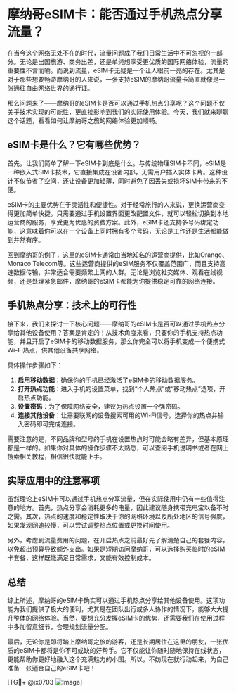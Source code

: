 # 摩纳哥eSIM卡：能否通过手机热点分享流量？

在当今这个网络无处不在的时代，流量问题成了我们日常生活中不可忽视的一部分。无论是出国旅游、商务出差，还是单纯想享受更优质的国际网络体验，流量的重要性不言而喻。而说到流量，eSIM卡无疑是一个让人眼前一亮的存在。尤其是对于那些想要畅游摩纳哥的人来说，一张支持eSIM的摩纳哥流量卡简直就像是一张通往自由网络世界的通行证。

那么问题来了——摩纳哥的eSIM卡是否可以通过手机热点分享呢？这个问题不仅关乎技术实现的可能性，更直接影响到我们的实际使用体验。今天，我们就来聊聊这个话题，看看如何让摩纳哥之旅的网络体验更加顺畅。

## eSIM卡是什么？它有哪些优势？

首先，让我们简单了解一下eSIM卡到底是什么。与传统物理SIM卡不同，eSIM是一种嵌入式SIM卡技术，它直接集成在设备内部，无需用户插入实体卡片。这种设计不仅节省了空间，还让设备更加轻薄，同时避免了因丢失或损坏SIM卡带来的不便。

eSIM卡的主要优势在于灵活性和便捷性。对于经常旅行的人来说，更换运营商变得更加简单快捷。只需要通过手机设置界面更改配置文件，就可以轻松切换到本地运营商的服务，享受更为优惠的资费方案。此外，eSIM卡还支持多号码绑定功能，这意味着你可以在一个设备上同时拥有多个号码，无论是工作还是生活都能做到井然有序。

回到摩纳哥的例子，这里的eSIM卡通常由当地知名的运营商提供，比如Orange、Monaco Telecom等。这些运营商提供的eSIM服务不仅覆盖范围广，而且支持高速数据传输，非常适合需要频繁上网的人群。无论是浏览社交媒体、观看在线视频，还是处理紧急邮件，摩纳哥的eSIM卡都能为你提供稳定可靠的网络连接。

## 手机热点分享：技术上的可行性

接下来，我们来探讨一下核心问题——摩纳哥的eSIM卡是否可以通过手机热点分享给其他设备使用？答案是肯定的！从技术角度来看，只要你的手机支持热点功能，并且开启了eSIM卡的移动数据服务，那么你完全可以将手机变成一个便携式Wi-Fi热点，供其他设备共享网络。

具体操作步骤如下：

1. **启用移动数据**：确保你的手机已经激活了eSIM卡的移动数据服务。
2. **打开热点功能**：进入手机的设置菜单，找到“个人热点”或“移动热点”选项，开启热点功能。
3. **设置密码**：为了保障网络安全，建议为热点设置一个强密码。
4. **连接其他设备**：让需要联网的设备搜索可用的Wi-Fi信号，选择你的热点并输入密码即可完成连接。

需要注意的是，不同品牌和型号的手机在设置热点时可能会略有差异，但基本原理都是一样的。如果你对具体的操作步骤不太熟悉，可以查阅手机说明书或者在网上搜索相关教程，相信很快就能上手。

## 实际应用中的注意事项

虽然理论上eSIM卡可以通过手机热点分享流量，但在实际使用中仍有一些值得注意的地方。首先，热点分享会消耗更多的电量，因此建议随身携带充电宝以备不时之需。其次，热点的速度和稳定性取决于你的网络环境以及所处地区的信号强度，如果发现网速较慢，可以尝试调整热点位置或更换时间使用。

另外，考虑到流量费用的问题，在开启热点之前最好先了解清楚自己的套餐内容，以免超出预算导致额外支出。如果是短期访问摩纳哥，可以选择购买临时的eSIM卡套餐，这样既能满足日常需求，又能有效控制成本。

## 总结

综上所述，摩纳哥的eSIM卡确实可以通过手机热点分享给其他设备使用。这项功能为我们提供了极大的便利，尤其是在团队出行或多人协作的情况下，能够大大提升整体的网络体验。当然，要想充分发挥eSIM卡的优势，还需要我们在使用过程中多加留意细节，合理规划流量分配。

最后，无论你是即将踏上摩纳哥之旅的游客，还是长期居住在这里的朋友，一张优质的eSIM卡都将是你不可或缺的好帮手。它不仅能让你随时随地保持在线状态，更能帮助你更好地融入这个充满魅力的小国。所以，不妨现在就行动起来，为自己准备一张适合自己的eSIM卡吧！

[TG💪+ @jx0703 ![Image](https://github.com/user-attachments/assets/dbca1d08-cadb-493c-b0ec-ad6f7a83f270)]